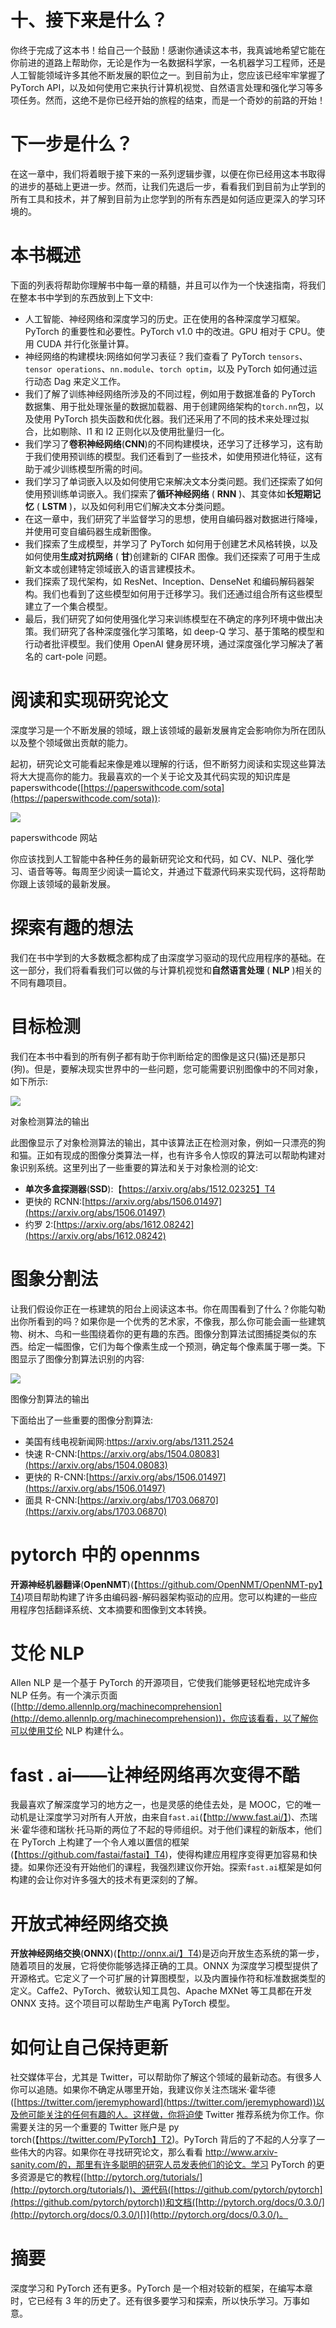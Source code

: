 

# 十、接下来是什么？

你终于完成了这本书！给自己一个鼓励！感谢你通读这本书，我真诚地希望它能在你前进的道路上帮助你，无论是作为一名数据科学家，一名机器学习工程师，还是人工智能领域许多其他不断发展的职位之一。到目前为止，您应该已经牢牢掌握了 PyTorch API，以及如何使用它来执行计算机视觉、自然语言处理和强化学习等多项任务。然而，这绝不是你已经开始的旅程的结束，而是一个奇妙的前路的开始！



# 下一步是什么？

在这一章中，我们将着眼于接下来的一系列逻辑步骤，以便在你已经用这本书取得的进步的基础上更进一步。然而，让我们先退后一步，看看我们到目前为止学到的所有工具和技术，并了解到目前为止您学到的所有东西是如何适应更深入的学习环境的。



# 本书概述

下面的列表将帮助你理解书中每一章的精髓，并且可以作为一个快速指南，将我们在整本书中学到的东西放到上下文中:

*   人工智能、神经网络和深度学习的历史。正在使用的各种深度学习框架。PyTorch 的重要性和必要性。PyTorch v1.0 中的改进。GPU 相对于 CPU。使用 CUDA 并行化张量计算。
*   神经网络的构建模块:网络如何学习表征？我们查看了 PyTorch `tensors`、`tensor operations`、`nn.module`、`torch optim`，以及 PyTorch 如何通过运行动态 Dag 来定义工作。
*   我们了解了训练神经网络所涉及的不同过程，例如用于数据准备的 PyTorch 数据集、用于批处理张量的数据加载器、用于创建网络架构的`torch.nn`包，以及使用 PyTorch 损失函数和优化器。我们还采用了不同的技术来处理过拟合，比如剔除、l1 和 l2 正则化以及使用批量归一化。
*   我们学习了**卷积神经网络**(**CNN**)的不同构建模块，还学习了迁移学习，这有助于我们使用预训练的模型。我们还看到了一些技术，如使用预进化特征，这有助于减少训练模型所需的时间。
*   我们学习了单词嵌入以及如何使用它来解决文本分类问题。我们还探索了如何使用预训练单词嵌入。我们探索了**循环神经网络** ( **RNN** )、其变体如**长短期记忆** ( **LSTM** )，以及如何利用它们解决文本分类问题。
*   在这一章中，我们研究了半监督学习的思想，使用自编码器对数据进行降噪，并使用可变自编码器生成新图像。
*   我们探索了生成模型，并学习了 PyTorch 如何用于创建艺术风格转换，以及如何使用**生成对抗网络** ( **甘**)创建新的 CIFAR 图像。我们还探索了可用于生成新文本或创建特定领域嵌入的语言建模技术。
*   我们探索了现代架构，如 ResNet、Inception、DenseNet 和编码解码器架构。我们也看到了这些模型如何用于迁移学习。我们还通过组合所有这些模型建立了一个集合模型。
*   最后，我们研究了如何使用强化学习来训练模型在不确定的序列环境中做出决策。我们研究了各种深度强化学习策略，如 deep-Q 学习、基于策略的模型和行动者批评模型。我们使用 OpenAI 健身房环境，通过深度强化学习解决了著名的 cart-pole 问题。



# 阅读和实现研究论文

深度学习是一个不断发展的领域，跟上该领域的最新发展肯定会影响你为所在团队以及整个领域做出贡献的能力。

起初，研究论文可能看起来像是难以理解的行话，但不断努力阅读和实现这些算法将大大提高你的能力。我最喜欢的一个关于论文及其代码实现的知识库是 paperswithcode([https://paperswithcode.com/sota](https://paperswithcode.com/sota)):

![](img/3c602442-caaa-43f8-bed5-627a121175cb.png)

paperswithcode 网站

你应该找到人工智能中各种任务的最新研究论文和代码，如 CV、NLP、强化学习、语音等等。每周至少阅读一篇论文，并通过下载源代码来实现代码，这将帮助你跟上该领域的最新发展。



# 探索有趣的想法

我们在书中学到的大多数概念都构成了由深度学习驱动的现代应用程序的基础。在这一部分，我们将看看我们可以做的与计算机视觉和**自然语言处理** ( **NLP** )相关的不同有趣项目。



# 目标检测

我们在本书中看到的所有例子都有助于你判断给定的图像是这只(猫)还是那只(狗)。但是，要解决现实世界中的一些问题，您可能需要识别图像中的不同对象，如下所示:

![](img/aaa25c1b-2c27-4dbc-8185-e0257e21505a.png)

对象检测算法的输出

此图像显示了对象检测算法的输出，其中该算法正在检测对象，例如一只漂亮的狗和猫。正如有现成的图像分类算法一样，也有许多令人惊叹的算法可以帮助构建对象识别系统。这里列出了一些重要的算法和关于对象检测的论文:

*   **单次多盒探测器**(**SSD**):【https://arxiv.org/abs/1512.02325】T4
*   更快的 RCNN:[https://arxiv.org/abs/1506.01497](https://arxiv.org/abs/1506.01497)
*   约罗 2:[https://arxiv.org/abs/1612.08242](https://arxiv.org/abs/1612.08242)



# 图象分割法

让我们假设你正在一栋建筑的阳台上阅读这本书。你在周围看到了什么？你能勾勒出你所看到的吗？如果你是一个优秀的艺术家，不像我，那么你可能会画一些建筑物、树木、鸟和一些围绕着你的更有趣的东西。图像分割算法试图捕捉类似的东西。给定一幅图像，它们为每个像素生成一个预测，确定每个像素属于哪一类。下图显示了图像分割算法识别的内容:

![](img/dd2f326a-1ecb-4c66-a936-83b3b80248db.png)

图像分割算法的输出

下面给出了一些重要的图像分割算法:

*   美国有线电视新闻网:https://arxiv.org/abs/1311.2524
*   快速 R-CNN:[https://arxiv.org/abs/1504.08083](https://arxiv.org/abs/1504.08083)
*   更快的 R-CNN:[https://arxiv.org/abs/1506.01497](https://arxiv.org/abs/1506.01497)
*   面具 R-CNN:[https://arxiv.org/abs/1703.06870](https://arxiv.org/abs/1703.06870)



# pytorch 中的 opennms

**开源神经机器翻译**(**OpenNMT**)(【https://github.com/OpenNMT/OpenNMT-py】T4)项目帮助构建了许多由编码器-解码器架构驱动的应用。您可以构建的一些应用程序包括翻译系统、文本摘要和图像到文本转换。



# 艾伦 NLP

Allen NLP 是一个基于 PyTorch 的开源项目，它使我们能够更轻松地完成许多 NLP 任务。有一个演示页面([http://demo.allennlp.org/machinecomprehension](http://demo.allennlp.org/machinecomprehension))，你应该看看，以了解你可以使用艾伦 NLP 构建什么。



# fast . ai——让神经网络再次变得不酷

我最喜欢了解深度学习的地方之一，也是灵感的绝佳去处，是 MOOC，它的唯一动机是让深度学习对所有人开放，由来自`fast.ai`(【http://www.fast.ai/】)、杰瑞米·霍华德和瑞秋·托马斯的两位了不起的导师组织。对于他们课程的新版本，他们在 PyTorch 上构建了一个令人难以置信的框架(【https://github.com/fastai/fastai】T4)，使得构建应用程序变得更加容易和快捷。如果你还没有开始他们的课程，我强烈建议你开始。探索`fast.ai`框架是如何构建的会让你对许多强大的技术有更深刻的了解。



# 开放式神经网络交换

**开放神经网络交换**(**ONNX**)(【http://onnx.ai/】T4)是迈向开放生态系统的第一步，随着项目的发展，它将使你能够选择正确的工具。ONNX 为深度学习模型提供了开源格式。它定义了一个可扩展的计算图模型，以及内置操作符和标准数据类型的定义。Caffe2、PyTorch、微软认知工具包、Apache MXNet 等工具都在开发 ONNX 支持。这个项目可以帮助生产电离 PyTorch 模型。



# 如何让自己保持更新

社交媒体平台，尤其是 Twitter，可以帮助你了解这个领域的最新动态。有很多人你可以追随。如果你不确定从哪里开始，我建议你关注杰瑞米·霍华德([https://twitter.com/jeremyphoward](https://twitter.com/jeremyphoward))以及他可能关注的任何有趣的人。这样做，你将迫使 Twitter 推荐系统为你工作。你需要关注的另一个重要的 Twitter 账户是 py torch(【https://twitter.com/PyTorch】T2)。PyTorch 背后的了不起的人分享了一些伟大的内容。如果你在寻找研究论文，那么看看 http://www.arxiv-sanity.com/的，那里有许多聪明的研究人员发表他们的论文。学习 PyTorch 的更多资源是它的教程([http://pytorch.org/tutorials/](http://pytorch.org/tutorials/))、源代码([https://github.com/pytorch/pytorch](https://github.com/pytorch/pytorch))和文档([http://pytorch.org/docs/0.3.0/](http://pytorch.org/docs/0.3.0/)[)](http://pytorch.org/docs/0.3.0/)。



# 摘要

深度学习和 PyTorch 还有更多。PyTorch 是一个相对较新的框架，在编写本章时，它已经有 3 年的历史了。还有很多要学习和探索，所以快乐学习。万事如意。
